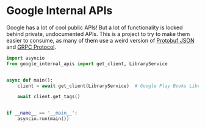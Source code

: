Google Internal APIs
====================

Google has a lot of cool public APIs! But a lot of functionality is locked behind private, undocumented APIs.
This is a project to try to make them easier to consume, as many of them use a weird version of [Protobuf JSON](google_internal_apis/json_format.py) and [GRPC Protocol](google_internal_apis/ghunter.py).

```py
import asyncio
from google_internal_apis import get_client, LibraryService


async def main():
    client = await get_client(LibraryService)  # Google Play Books Library

    await client.get_tags()


if __name__ == '__main__':
    asyncio.run(main())
```
